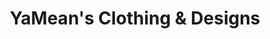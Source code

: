 ---
title: "YaMean's Clothing & Designs"
url: /chester/yameans-clothing-and-designs/
shop: clothes
---